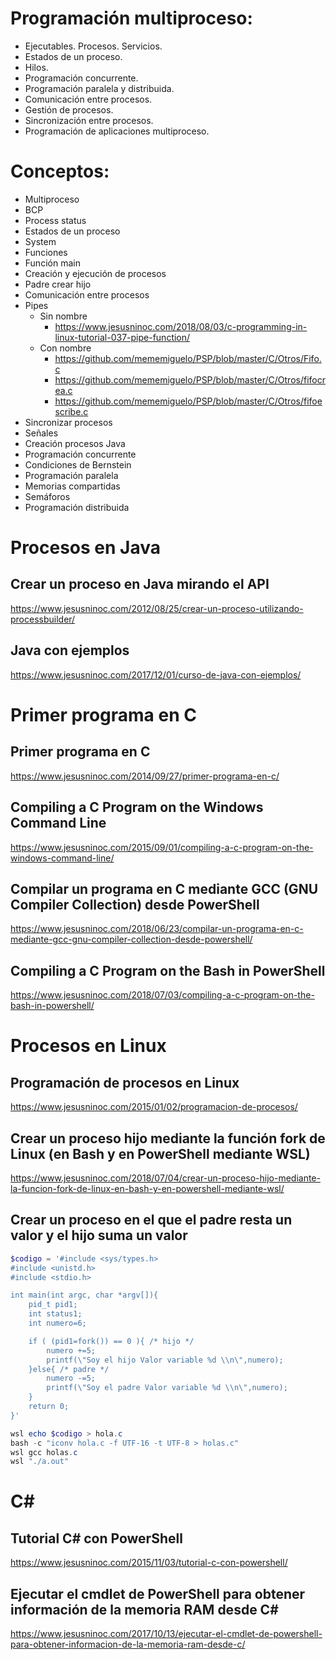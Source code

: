 
# Programación multiproceso:
 -	Ejecutables. Procesos. Servicios.
 -	Estados de un proceso.
 -	Hilos.
 -	Programación concurrente.
 -	Programación paralela y distribuida.
 -	Comunicación entre procesos.
 -	Gestión de procesos.
 -	Sincronización entre procesos.
 -	Programación de aplicaciones multiproceso.

# Conceptos:
 - Multiproceso
 - BCP
 - Process status
 - Estados de un proceso
 - System
 - Funciones
 - Función main
 - Creación y ejecución de procesos
 - Padre crear hijo
 - Comunicación entre procesos
 - Pipes
   - Sin nombre
     - https://www.jesusninoc.com/2018/08/03/c-programming-in-linux-tutorial-037-pipe-function/
   - Con nombre
     - https://github.com/mememiguelo/PSP/blob/master/C/Otros/Fifo.c
     - https://github.com/mememiguelo/PSP/blob/master/C/Otros/fifocrea.c
     - https://github.com/mememiguelo/PSP/blob/master/C/Otros/fifoescribe.c
 - Sincronizar procesos
 - Señales
 - Creación procesos Java
 - Programación concurrente
 - Condiciones de Bernstein
 - Programación paralela
 - Memorias compartidas
 - Semáforos
 - Programación distribuida

# Procesos en Java

## Crear un proceso en Java mirando el API
https://www.jesusninoc.com/2012/08/25/crear-un-proceso-utilizando-processbuilder/

## Java con ejemplos
https://www.jesusninoc.com/2017/12/01/curso-de-java-con-ejemplos/

# Primer programa en C

## Primer programa en C
https://www.jesusninoc.com/2014/09/27/primer-programa-en-c/

## Compiling a C Program on the Windows Command Line
https://www.jesusninoc.com/2015/09/01/compiling-a-c-program-on-the-windows-command-line/

## Compilar un programa en C mediante GCC (GNU Compiler Collection) desde PowerShell
https://www.jesusninoc.com/2018/06/23/compilar-un-programa-en-c-mediante-gcc-gnu-compiler-collection-desde-powershell/

## Compiling a C Program on the Bash in PowerShell
https://www.jesusninoc.com/2018/07/03/compiling-a-c-program-on-the-bash-in-powershell/


# Procesos en Linux

## Programación de procesos en Linux
https://www.jesusninoc.com/2015/01/02/programacion-de-procesos/

## Crear un proceso hijo mediante la función fork de Linux (en Bash y en PowerShell mediante WSL)
https://www.jesusninoc.com/2018/07/04/crear-un-proceso-hijo-mediante-la-funcion-fork-de-linux-en-bash-y-en-powershell-mediante-wsl/

## Crear un proceso en el que el padre resta un valor y el hijo suma un valor
```PowerShell
$codigo = '#include <sys/types.h>
#include <unistd.h>
#include <stdio.h>

int main(int argc, char *argv[]){
    pid_t pid1;
    int status1;
    int numero=6;

    if ( (pid1=fork()) == 0 ){ /* hijo */
        numero +=5;
        printf(\"Soy el hijo Valor variable %d \\n\",numero);
    }else{ /* padre */
        numero -=5;
        printf(\"Soy el padre Valor variable %d \\n\",numero);
    }
    return 0;
}'

wsl echo $codigo > hola.c
bash -c "iconv hola.c -f UTF-16 -t UTF-8 > holas.c"
wsl gcc holas.c
wsl "./a.out"
```

# C#

## Tutorial C# con PowerShell
https://www.jesusninoc.com/2015/11/03/tutorial-c-con-powershell/

## Ejecutar el cmdlet de PowerShell para obtener información de la memoria RAM desde C#
https://www.jesusninoc.com/2017/10/13/ejecutar-el-cmdlet-de-powershell-para-obtener-informacion-de-la-memoria-ram-desde-c/
